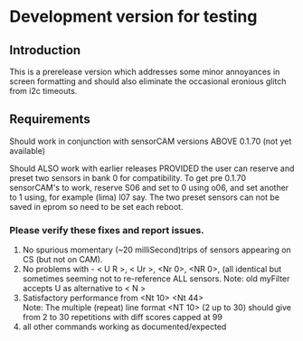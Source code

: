 # Development version for testing
## Introduction
This is a prerelease version which addresses some minor annoyances in screen formatting and should also eliminate the occasional eronious glitch from i2c timeouts.

## Requirements

Should work in conjunction with sensorCAM versions ABOVE 0.1.70 (not yet available)

Should ALSO work with earlier releases PROVIDED the user can reserve and preset two sensors in bank 0 for compatibility.
To get pre 0.1.70 sensorCAM's to work, reserve S06 and set to 0 using o06, and set another to 1 using, for example (lima) l07 say.
The two preset sensors can not be saved in eprom so need to be set each reboot.

### Please verify these fixes and report issues.

1.  No spurious momentary (~20 milliSecond)trips of sensors appearing on CS (but not on CAM).
2.  No problems with - < U R >, < Ur >, <Nr 0>, <NR 0>, <N R> (all identical but sometimes seeming not to re-reference ALL sensors.
     Note: old myFilter accepts U as alternative to < N >
3.	Satisfactory performance from <NT> <Nt 10> <Nt 44>  
	 Note: The multiple (repeat) line format <NT 10> (2 up to 30) should give from 2 to 30 repetitions with diff scores capped at 99
4.  all other commands working as documented/expected




  
